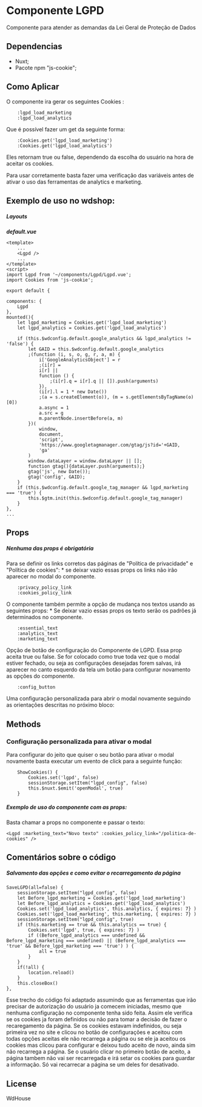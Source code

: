 # Componente LGPD 

Componente para atender as demandas da Lei Geral de Proteção de Dados

## Dependencias

- Nuxt;
- Pacote npm "js-cookie"; 

## Como Aplicar

O componente ira gerar os seguintes Cookies : 
```
    :lgpd_load_marketing
    :lgpd_load_analytics
```
Que é possível fazer um get da seguinte forma:
```
    :Cookies.get('lgpd_load_marketing')
    :Cookies.get('lgpd_load_analytics')
```
Eles retornam true ou false, dependendo da escolha do usuário na hora de aceitar os cookies.

Para usar corretamente basta fazer uma verificação das variáveis antes de ativar o uso das ferramentas de analytics e marketing.

## Exemplo de uso no wdshop:

##### Layouts

**_default.vue_**
```
<template>
    ...
    <Lgpd />
    ...
</template>
<script>
import Lgpd from '~/components/Lgpd/Lgpd.vue';
import Cookies from 'js-cookie';

export default {

components: {
    Lgpd
},
mounted(){
    let lgpd_marketing = Cookies.get('lgpd_load_marketing')
    let lgpd_analytics = Cookies.get('lgpd_load_analytics')

    if (this.$wdconfig.default.google_analytics && lgpd_analytics != 'false') {
        let GAID = this.$wdconfig.default.google_analytics
        ;(function (i, s, o, g, r, a, m) {
            i['GoogleAnalyticsObject'] = r
            ;(i[r] =
            i[r] ||
            function () {
                ;(i[r].q = i[r].q || []).push(arguments)
            }),
            (i[r].l = 1 * new Date())
            ;(a = s.createElement(o)), (m = s.getElementsByTagName(o)[0])
            a.async = 1
            a.src = g
            m.parentNode.insertBefore(a, m)
        })(
            window,
            document,
            'script',
            'https://www.googletagmanager.com/gtag/js?id='+GAID,
            'ga'
        )
        window.dataLayer = window.dataLayer || [];
        function gtag(){dataLayer.push(arguments);}
        gtag('js', new Date());
        gtag('config', GAID);
    }
    if (this.$wdconfig.default.google_tag_manager && lgpd_marketing === 'true') {
        this.$gtm.init(this.$wdconfig.default.google_tag_manager)
    }
},
...
``` 

## Props
 ##### Nenhuma das props é obrigatória

Para se definir os links corretos das páginas de "Política de privacidade"  e "Política de cookies": 
    * se deixar vazio essas props os links não irão aparecer no modal do componente.
```
    :privacy_policy_link
    :cookies_policy_link
```
O componente também permite a opção de mudança nos textos usando as seguintes props:
    * Se deixar vazio essas props os texto serão os padrões já determinados no componente.    
```
    :essential_text
    :analytics_text
    :marketing_text
```
Opção de botão de configuração do Componente de LGPD. Essa prop aceita true ou false. Se for colocado como true toda vez que o modal estiver fechado, ou seja as configurações desejadas forem salvas, irá aparecer no canto esquerdo da tela um botão para configurar novamento as opções do componente.
```
    :config_button 
``` 
Uma configuração personalizada para abrir o modal novamente seguindo as orientações descritas no próximo bloco:

## Methods

### Configuração personalizada para ativar o modal

Para configurar do jeito que quiser o seu botão para ativar o modal novamente basta executar um evento de click para a seguinte função:

```
    ShowCookies() {
        Cookies.set('lgpd', false)
        sessionStorage.setItem("lgpd_config", false)
        this.$nuxt.$emit('openModal', true)
    }
```

##### Exemplo de uso do componente com as props:

Basta chamar a props no componente e passar o texto:

``` 
<Lgpd :marketing_text="Novo texto" :cookies_policy_link="/politica-de-cookies" />
```


## Comentários sobre o código


##### Salvamento das opções e como evitar o recarregamento da página


```
SaveLGPD(all=false) {
    sessionStorage.setItem("lgpd_config", false)
    let Before_lgpd_marketing = Cookies.get('lgpd_load_marketing')
    let Before_lgpd_analytics = Cookies.get('lgpd_load_analytics')
    Cookies.set('lgpd_load_analytics', this.analytics, { expires: 7} )
    Cookies.set('lgpd_load_marketing', this.marketing, { expires: 7} )
    sessionStorage.setItem("lgpd_config", true)
    if (this.marketing == true && this.analytics == true) {
        Cookies.set('lgpd', true, { expires: 7} )
        if ((Before_lgpd_analytics === undefined && Before_lgpd_marketing === undefined) || (Before_lgpd_analytics === 'true' && Before_lgpd_marketing === 'true') ) {
            all = true
        }
    }
    if(!all) {
        location.reload()
    }            
    this.closeBox()
},
```

Esse trecho do código foi adaptado assumindo que as ferramentas que irão precisar de autorização do usuário ja comecem iniciadas, mesmo que nenhuma configuração no componente tenha sido feita. Assim ele verifica se os cookies ja foram definidos ou não para tomar a decisão de fazer o recaregamento da página.
Se os cookies estavam indefinidos, ou seja primeira vez no site e clicou no botão de configurações e aceitou com todas opções aceitas ele não recarrega a página ou se ele ja aceitou os cookies mas clicou para configurar e deixou tudo aceito de novo, ainda sim não recarrega a página.
Se o usuário clicar no primeiro botão de aceito, a página tambem não vai ser recarregada e irá setar os cookies para guardar a informação.
Só vai recarrecar a página se um deles for desativado.




## License

WdHouse 
